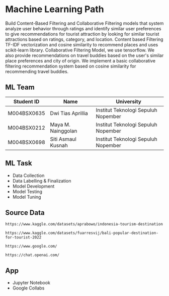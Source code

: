 # Machine Learning Path
Build Content-Based Filtering and Collaborative Filtering models that system analyze user behavior through ratings and identify similar user preferences to give recommendations for tourist attraction by looking for similar tourist attractions based on ratings, category, and location. Content based Filtering TF-IDF vectorization and cosine similarity to recommend places and uses scikit-learn library. Collaborative Filtering Model, we use tensorflow. We also provide recommendations on travel buddies based on the user's similar place preferences and city of origin. We implement a basic collaborative filtering recommendation system based on cosine similarity for recommending travel buddies.

## ML Team
|  Student ID  | Name                               | University                                          |
|--------------|------------------------------------|-----------------------------------------------------|
| M004BSX0635  | Dwi Tias Aprillia                  | Institut Teknologi Sepuluh Nopember                 |
| M004BSX0212  | Maya M. Nainggolan                 | Institut Teknologi Sepuluh Nopember                 |
| M004BSX0698  | Siti Asmaul Kusnah                 | Institut Teknologi Sepuluh Nopember                 |

## ML Task
- Data Collection
- Data Labelling & Finalization
- Model Development
- Model Testing
- Model Tuning

## Source Data
```
https://www.kaggle.com/datasets/aprabowo/indonesia-tourism-destination
```
```
https://www.kaggle.com/datasets/fuarresvij/bali-popular-destination-for-tourist-2022
```
```
https://www.google.com/ 
```
```
https://chat.openai.com/
```

## App
- Jupyter Notebook 
- Google Collabs
